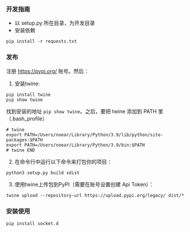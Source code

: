 ### 开发指南

* 以 setup.py 所在目录，为开发目录
* 安装依赖

```
pip install -r requests.txt
```

### 发布

注册 https://pypi.org/ 账号。然后：

1. 安装twine:

```
pip install twine
pip show twine 
```

找到安装的地址 `pip show twine`。之后，要把 twine 添加到 PATH 里（.bash_profile）

```
# twine
export PATH=/Users/noear/Library/Python/3.9/lib/python/site-packages:$PATH
export PATH=/Users/noear/Library/Python/3.9/bin:$PATH
# twine END
```

2. 在命令行中运行以下命令来打包你的项目：

```
python3 setup.py build sdist
```

3. 使用twine上传包到PyPI（需要在账号设置创建 Api Token）：

```
twine upload --repository-url https://upload.pypi.org/legacy/ dist/*
```

### 安装使用

```
pip install socket.d
```